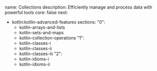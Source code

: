 name: Collections
description: Efficiently manage and process data with powerful tools
core: false
next:
  - kotlin:kotlin-advanced-features
sections:
  "0":
    - kotlin-arrays-and-lists
    - kotlin-sets-and-maps
    - kotlin-collection-operations
  "1":
    - kotlin-classes-i
    - kotlin-classes-ii
    - kotlin-classes-iii
  "2":
    - kotlin-idioms-i
    - kotlin-idioms-ii
